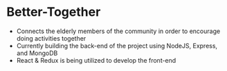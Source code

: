 # Better-Together

- Connects the elderly members of the community in order to encourage doing activities together
- Currently building the back-end of the project using NodeJS, Express, and MongoDB
- React & Redux is being utilized to develop the front-end
